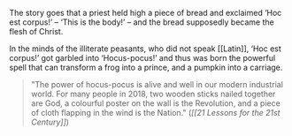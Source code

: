 The story goes that a priest held high a piece of bread and exclaimed ‘Hoc est corpus!’ – ‘This is the body!’ – and the bread supposedly became the flesh of Christ.

In the minds of the illiterate peasants, who did not speak [[Latin]], ‘Hoc est corpus!’ got garbled into ‘Hocus-pocus!’ and thus was born the powerful spell that can transform a frog into a prince, and a pumpkin into a carriage.

> "The power of hocus-pocus is alive and well in our modern industrial world. For many people in 2018, two wooden sticks nailed together are God, a colourful poster on the wall is the Revolution, and a piece of cloth flapping in the wind is the Nation."
> (*[[21 Lessons for the 21st Century]]*)